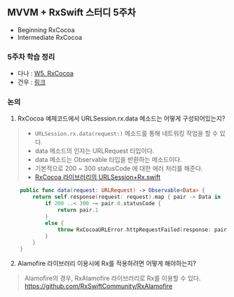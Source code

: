 ## MVVM + RxSwift 스터디 5주차 

- Beginning RxCocoa
- Intermediate RxCocoa

### 5주차 학습 정리
- 다나 : [W5. RxCocoa](https://jellysong.notion.site/W5-RxCocoa-590170add02443399ec7a8cf19d1701b)
- 건우 : [링크](https://rldd.tistory.com/category/iOS/RxSwift)

### 논의
1. RxCocoa 예제코드에서 URLSession.rx.data 메소드는 어떻게 구성되어있는지?
> - `URLSession.rx.data(request:)` 메소드를 통해 네트워킹 작업을 할 수 있다.
> - data 메소드의 인자는 URLRequest 타입이다.
> - data 메소드는 Observable<Data> 타입을 반환하는 메소드이다.
> - 기본적으로 200 ~ 300 statusCode 에 대한 에러 처리를 해준다.
> - [RxCocoa 라이브러리의 URLSession+Rx.swift](https://github.com/ReactiveX/RxSwift/blob/main/RxCocoa/Foundation/URLSession%2BRx.swift)
```swift
    public func data(request: URLRequest) -> Observable<Data> {
        return self.response(request: request).map { pair -> Data in
            if 200 ..< 300 ~= pair.0.statusCode {
                return pair.1
            }
            else {
                throw RxCocoaURLError.httpRequestFailed(response: pair.0, data: pair.1)
            }
        }
    }
```
2. Alamofire 라이브러리 이용시에 Rx를 적용하려면 어떻게 해야하는지?
> Alamofire의 경우, RxAlamofire 라이브러리로 Rx를 이용할 수 있다.
> https://github.com/RxSwiftCommunity/RxAlamofire
